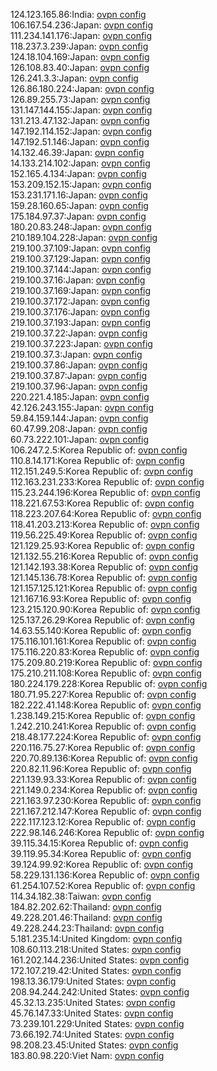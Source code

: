 124.123.165.86:India: [ovpn config](vpn/124_123_165_86.ovpn)  
106.167.54.236:Japan: [ovpn config](vpn/106_167_54_236.ovpn)  
111.234.141.176:Japan: [ovpn config](vpn/111_234_141_176.ovpn)  
118.237.3.239:Japan: [ovpn config](vpn/118_237_3_239.ovpn)  
124.18.104.169:Japan: [ovpn config](vpn/124_18_104_169.ovpn)  
126.108.83.40:Japan: [ovpn config](vpn/126_108_83_40.ovpn)  
126.241.3.3:Japan: [ovpn config](vpn/126_241_3_3.ovpn)  
126.86.180.224:Japan: [ovpn config](vpn/126_86_180_224.ovpn)  
126.89.255.73:Japan: [ovpn config](vpn/126_89_255_73.ovpn)  
131.147.144.155:Japan: [ovpn config](vpn/131_147_144_155.ovpn)  
131.213.47.132:Japan: [ovpn config](vpn/131_213_47_132.ovpn)  
147.192.114.152:Japan: [ovpn config](vpn/147_192_114_152.ovpn)  
147.192.51.146:Japan: [ovpn config](vpn/147_192_51_146.ovpn)  
14.132.46.39:Japan: [ovpn config](vpn/14_132_46_39.ovpn)  
14.133.214.102:Japan: [ovpn config](vpn/14_133_214_102.ovpn)  
152.165.4.134:Japan: [ovpn config](vpn/152_165_4_134.ovpn)  
153.209.152.15:Japan: [ovpn config](vpn/153_209_152_15.ovpn)  
153.231.171.16:Japan: [ovpn config](vpn/153_231_171_16.ovpn)  
159.28.160.65:Japan: [ovpn config](vpn/159_28_160_65.ovpn)  
175.184.97.37:Japan: [ovpn config](vpn/175_184_97_37.ovpn)  
180.20.83.248:Japan: [ovpn config](vpn/180_20_83_248.ovpn)  
210.189.104.228:Japan: [ovpn config](vpn/210_189_104_228.ovpn)  
219.100.37.109:Japan: [ovpn config](vpn/219_100_37_109.ovpn)  
219.100.37.129:Japan: [ovpn config](vpn/219_100_37_129.ovpn)  
219.100.37.144:Japan: [ovpn config](vpn/219_100_37_144.ovpn)  
219.100.37.16:Japan: [ovpn config](vpn/219_100_37_16.ovpn)  
219.100.37.169:Japan: [ovpn config](vpn/219_100_37_169.ovpn)  
219.100.37.172:Japan: [ovpn config](vpn/219_100_37_172.ovpn)  
219.100.37.176:Japan: [ovpn config](vpn/219_100_37_176.ovpn)  
219.100.37.193:Japan: [ovpn config](vpn/219_100_37_193.ovpn)  
219.100.37.22:Japan: [ovpn config](vpn/219_100_37_22.ovpn)  
219.100.37.223:Japan: [ovpn config](vpn/219_100_37_223.ovpn)  
219.100.37.3:Japan: [ovpn config](vpn/219_100_37_3.ovpn)  
219.100.37.86:Japan: [ovpn config](vpn/219_100_37_86.ovpn)  
219.100.37.87:Japan: [ovpn config](vpn/219_100_37_87.ovpn)  
219.100.37.96:Japan: [ovpn config](vpn/219_100_37_96.ovpn)  
220.221.4.185:Japan: [ovpn config](vpn/220_221_4_185.ovpn)  
42.126.243.155:Japan: [ovpn config](vpn/42_126_243_155.ovpn)  
59.84.159.144:Japan: [ovpn config](vpn/59_84_159_144.ovpn)  
60.47.99.208:Japan: [ovpn config](vpn/60_47_99_208.ovpn)  
60.73.222.101:Japan: [ovpn config](vpn/60_73_222_101.ovpn)  
106.247.2.5:Korea Republic of: [ovpn config](vpn/106_247_2_5.ovpn)  
110.8.14.171:Korea Republic of: [ovpn config](vpn/110_8_14_171.ovpn)  
112.151.249.5:Korea Republic of: [ovpn config](vpn/112_151_249_5.ovpn)  
112.163.231.233:Korea Republic of: [ovpn config](vpn/112_163_231_233.ovpn)  
115.23.244.196:Korea Republic of: [ovpn config](vpn/115_23_244_196.ovpn)  
118.221.67.53:Korea Republic of: [ovpn config](vpn/118_221_67_53.ovpn)  
118.223.207.64:Korea Republic of: [ovpn config](vpn/118_223_207_64.ovpn)  
118.41.203.213:Korea Republic of: [ovpn config](vpn/118_41_203_213.ovpn)  
119.56.225.49:Korea Republic of: [ovpn config](vpn/119_56_225_49.ovpn)  
121.129.25.93:Korea Republic of: [ovpn config](vpn/121_129_25_93.ovpn)  
121.132.55.216:Korea Republic of: [ovpn config](vpn/121_132_55_216.ovpn)  
121.142.193.38:Korea Republic of: [ovpn config](vpn/121_142_193_38.ovpn)  
121.145.136.78:Korea Republic of: [ovpn config](vpn/121_145_136_78.ovpn)  
121.157.125.121:Korea Republic of: [ovpn config](vpn/121_157_125_121.ovpn)  
121.167.16.93:Korea Republic of: [ovpn config](vpn/121_167_16_93.ovpn)  
123.215.120.90:Korea Republic of: [ovpn config](vpn/123_215_120_90.ovpn)  
125.137.26.29:Korea Republic of: [ovpn config](vpn/125_137_26_29.ovpn)  
14.63.55.140:Korea Republic of: [ovpn config](vpn/14_63_55_140.ovpn)  
175.116.101.161:Korea Republic of: [ovpn config](vpn/175_116_101_161.ovpn)  
175.116.220.83:Korea Republic of: [ovpn config](vpn/175_116_220_83.ovpn)  
175.209.80.219:Korea Republic of: [ovpn config](vpn/175_209_80_219.ovpn)  
175.210.211.108:Korea Republic of: [ovpn config](vpn/175_210_211_108.ovpn)  
180.224.179.228:Korea Republic of: [ovpn config](vpn/180_224_179_228.ovpn)  
180.71.95.227:Korea Republic of: [ovpn config](vpn/180_71_95_227.ovpn)  
182.222.41.148:Korea Republic of: [ovpn config](vpn/182_222_41_148.ovpn)  
1.238.149.215:Korea Republic of: [ovpn config](vpn/1_238_149_215.ovpn)  
1.242.210.241:Korea Republic of: [ovpn config](vpn/1_242_210_241.ovpn)  
218.48.177.224:Korea Republic of: [ovpn config](vpn/218_48_177_224.ovpn)  
220.116.75.27:Korea Republic of: [ovpn config](vpn/220_116_75_27.ovpn)  
220.70.89.136:Korea Republic of: [ovpn config](vpn/220_70_89_136.ovpn)  
220.82.11.96:Korea Republic of: [ovpn config](vpn/220_82_11_96.ovpn)  
221.139.93.33:Korea Republic of: [ovpn config](vpn/221_139_93_33.ovpn)  
221.149.0.234:Korea Republic of: [ovpn config](vpn/221_149_0_234.ovpn)  
221.163.97.230:Korea Republic of: [ovpn config](vpn/221_163_97_230.ovpn)  
221.167.212.147:Korea Republic of: [ovpn config](vpn/221_167_212_147.ovpn)  
222.117.123.12:Korea Republic of: [ovpn config](vpn/222_117_123_12.ovpn)  
222.98.146.246:Korea Republic of: [ovpn config](vpn/222_98_146_246.ovpn)  
39.115.34.15:Korea Republic of: [ovpn config](vpn/39_115_34_15.ovpn)  
39.119.95.34:Korea Republic of: [ovpn config](vpn/39_119_95_34.ovpn)  
39.124.99.92:Korea Republic of: [ovpn config](vpn/39_124_99_92.ovpn)  
58.229.131.136:Korea Republic of: [ovpn config](vpn/58_229_131_136.ovpn)  
61.254.107.52:Korea Republic of: [ovpn config](vpn/61_254_107_52.ovpn)  
114.34.182.38:Taiwan: [ovpn config](vpn/114_34_182_38.ovpn)  
184.82.202.62:Thailand: [ovpn config](vpn/184_82_202_62.ovpn)  
49.228.201.46:Thailand: [ovpn config](vpn/49_228_201_46.ovpn)  
49.228.244.23:Thailand: [ovpn config](vpn/49_228_244_23.ovpn)  
5.181.235.14:United Kingdom: [ovpn config](vpn/5_181_235_14.ovpn)  
108.60.113.218:United States: [ovpn config](vpn/108_60_113_218.ovpn)  
161.202.144.236:United States: [ovpn config](vpn/161_202_144_236.ovpn)  
172.107.219.42:United States: [ovpn config](vpn/172_107_219_42.ovpn)  
198.13.36.179:United States: [ovpn config](vpn/198_13_36_179.ovpn)  
208.94.244.242:United States: [ovpn config](vpn/208_94_244_242.ovpn)  
45.32.13.235:United States: [ovpn config](vpn/45_32_13_235.ovpn)  
45.76.147.33:United States: [ovpn config](vpn/45_76_147_33.ovpn)  
73.239.101.229:United States: [ovpn config](vpn/73_239_101_229.ovpn)  
73.66.192.74:United States: [ovpn config](vpn/73_66_192_74.ovpn)  
98.208.23.45:United States: [ovpn config](vpn/98_208_23_45.ovpn)  
183.80.98.220:Viet Nam: [ovpn config](vpn/183_80_98_220.ovpn)  
